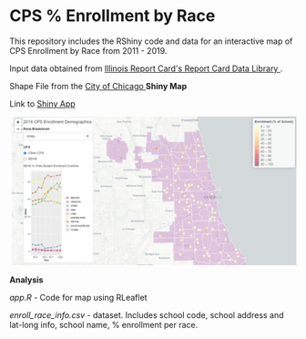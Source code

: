# CPS % Enrollment by Race

This repository includes the RShiny code and data for an interactive map of CPS Enrollment by Race from 2011 - 2019.

Input data obtained from <a href="https://www.isbe.net/pages/illinois-state-report-card-data.aspx"> Illinois Report Card's Report Card Data Library </a>.
<p>
  Shape File from the <a href = "https://data.cityofchicago.org/Facilities-Geographic-Boundaries/Boundaries-Community-Areas-current-/cauq-8yn6"> City of Chicago </a>
<b>Shiny Map</b>
</p>
Link to <a href = "https://yiningw.shinyapps.io/CPSRaceEnroll/"> Shiny App </a><p><p>
<img src = "https://github.com/yining-w/CPSRaceEnrollment/blob/master/map%20screenshot.jpg"> </img>
<p>
<b>Analysis</b><p>
<i> app.R </i> - Code for map using RLeaflet 
  <p>
  <i> enroll_race_info.csv </i> - dataset. Includes school code, school address and lat-long info, school name, % enrollment per race.
